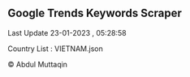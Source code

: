 

## Google Trends Keywords Scraper 
 
Last Update 23-01-2023 , 05:28:58

Country List :
VIETNAM.json



© Abdul Muttaqin 
